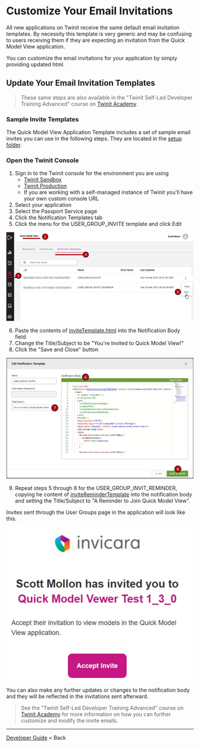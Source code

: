 # Customize Your Email Invitations

All new applications on Twinit receive the same default email invitation templates. By necessity this template is very generic and may be confusing to users receiving them if they are expecting an invitation from the Quick Model View application.

You can customize the email invitations for your application by simply providing updated html.

## Update Your Email Invitation Templates

> These same steps are also available in the "Twinit Self-Led Developer Training Advanced" course on [Twinit Academy](https://academy.twinit.io/enrollments).

### Sample Invite Templates

The Quick Model View Application Template includes a set of sample email invites you can use in the following steps. They are located in the [setup folder](../../../setup/_email%20templates).

### Open the Twinit Console

1. Sign in to the Twinit console for the environment you are using
   * [Twinit Sandbox](https://sandbox.invicara.com/console)
   * [Twinit Production](https://apps.invicara.com/console)
   * If you are working with a self-managed instance of Twinit you'll have your own custom console URL
2. Select your application
3. Select the Passport Service page
4. Click the Notification Templates tab
5. Click the menu for the USER_GROUP_INVITE template and click Edit

![notification edit](../../img/noification-edit.jpg)

6. Paste the contents of [inviteTemplate.html](../../../setup/_email%20templates/inviteTemplate.html) into the Notification Body field.
7. Change the Title/Subject to be "You're Invited to Quick Model View!"
8. Click the "Save and Close" button

![notification edit body](../../img/noification-edit2.jpg)

9. Repeat steps 5 through 8 for the USER_GROUP_INVIT_REMINDER, copying he content of [inviteReminderTemplate](../../../setup/_email%20templates/inviteReminderTemplate.html) into the notification body and setting the Title/Subject to "A Reminder to Join Quick Model View".

Invites sent through the User Groups page in the application will look like this.

![custom invite](../../img/custom-invite.jpg)

You can also make any further updates or changes to the notification body and they will be reflected in the invitations sent afterward.

> See the "Twinit Self-Led Developer Training Advanced" course on [Twinit Academy](https://academy.twinit.io/enrollments) for more information on how you can further customize and modify the invite emails.

---
[Developer Guide](../README.md) < Back